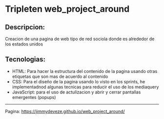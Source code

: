 # Tripleten web_project_around

## Descripcion:

Creacion de una pagina de web tipo de red sociola donde es alrededor de los estados unidos

## Tecnologias:

- HTML: Para hacer la estructura del contenido de la pagina usando otras etiquetas que son mas de acuerdo al contenido
- CSS: Para el diseño de la pagina usando lo visto en los sprints, he implementadnod algunas tecnicas para reducir el uso de los mediaquery
- JavaScript: para el uso de actulizacion y abrir y cerrar pantallas emergentes (popups)

---

Pagina: https://jimmydeveze.github.io/web_project_around/
